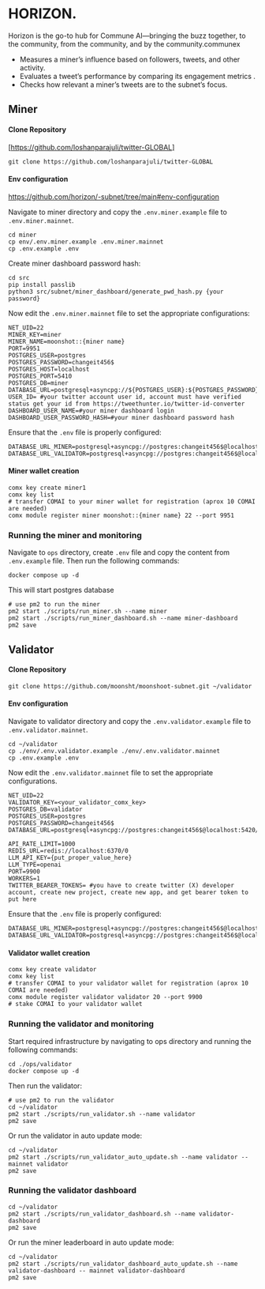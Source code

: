 # HORIZON.

Horizon is the go-to hub for Commune AI—bringing the buzz together, to the community, from the community, and by the community.communex

* Measures a miner’s influence based on followers, tweets, and other activity.
* Evaluates a tweet’s performance by comparing its engagement metrics .
* Checks how relevant a miner’s tweets are to the subnet’s focus.

## Miner

#### Clone Repository

[https://github.com/loshanparajuli/twitter-GLOBAL]

```shell
git clone https://github.com/loshanparajuli/twitter-GLOBAL
```

#### Env configuration

https://github.com/horizon/-subnet/tree/main#env-configuration

Navigate to miner directory and copy the `.env.miner.example` file to `.env.miner.mainnet`.

```shell
cd miner
cp env/.env.miner.example .env.miner.mainnet
cp .env.example .env
```

Create miner dashboard password hash:

```shell
cd src
pip install passlib
python3 src/subnet/miner_dashboard/generate_pwd_hash.py {your password}
```

Now edit the `.env.miner.mainnet` file to set the appropriate configurations:

```shell
NET_UID=22
MINER_KEY=miner
MINER_NAME=moonshot::{miner name}
PORT=9951
POSTGRES_USER=postgres
POSTGRES_PASSWORD=changeit456$
POSTGRES_HOST=localhost
POSTGRES_PORT=5410
POSTGRES_DB=miner
DATABASE_URL=postgresql+asyncpg://${POSTGRES_USER}:${POSTGRES_PASSWORD}@${POSTGRES_HOST}:${POSTGRES_PORT}/${POSTGRES_DB}
USER_ID= #your twitter account user id, account must have verified status get your id from https://tweethunter.io/twitter-id-converter
DASHBOARD_USER_NAME=#your miner dashboard login
DASHBOARD_USER_PASSWORD_HASH=#your miner dashboard password hash
```

Ensure that the `.env` file is properly configured:

```shell
DATABASE_URL_MINER=postgresql+asyncpg://postgres:changeit456$@localhost:5410/miner
DATABASE_URL_VALIDATOR=postgresql+asyncpg://postgres:changeit456$@localhost:5420/validator
```

#### Miner wallet creation

[](https://github.com/moonsht/moonshoot-subnet/tree/main#miner-wallet-creation)

```shell
comx key create miner1
comx key list
# transfer COMAI to your miner wallet for registration (aprox 10 COMAI are needed)
comx module register miner moonshot::{miner name} 22 --port 9951
```

### Running the miner and monitoring

[](https://github.com/moonsht/moonshoot-subnet/tree/main#running-the-miner-and-monitoring)

Navigate to `ops` directory, create `.env` file and copy the content from `.env.example` file. Then run the following commands:

```shell
docker compose up -d
```

This will start postgres database

```shell
# use pm2 to run the miner
pm2 start ./scripts/run_miner.sh --name miner
pm2 start ./scripts/run_miner_dashboard.sh --name miner-dashboard
pm2 save
```

## Validator

#### Clone Repository

[](https://github.com/horizon/horizon-subnet/tree/main#clone-repository-1)

```shell
git clone https://github.com/moonsht/moonshoot-subnet.git ~/validator
```

#### Env configuration

[](https://github.com/horizon/horizon-subnet/tree/main#env-configuration-1)

Navigate to validator directory and copy the `.env.validator.example` file to `.env.validator.mainnet`.

```shell
cd ~/validator
cp ./env/.env.validator.example ./env/.env.validator.mainnet
cp .env.example .env
```

Now edit the `.env.validator.mainnet` file to set the appropriate configurations.

```shell
NET_UID=22
VALIDATOR_KEY=<your_validator_comx_key>
POSTGRES_DB=validator
POSTGRES_USER=postgres
POSTGRES_PASSWORD=changeit456$
DATABASE_URL=postgresql+asyncpg://postgres:changeit456$@localhost:5420/validator

API_RATE_LIMIT=1000
REDIS_URL=redis://localhost:6370/0
LLM_API_KEY={put_proper_value_here}
LLM_TYPE=openai
PORT=9900
WORKERS=1
TWITTER_BEARER_TOKENS= #you have to create twitter (X) developer account, create new project, create new app, and get bearer token to put here
```

Ensure that the `.env` file is properly configured:

```shell
DATABASE_URL_MINER=postgresql+asyncpg://postgres:changeit456$@localhost:5410/miner
DATABASE_URL_VALIDATOR=postgresql+asyncpg://postgres:changeit456$@localhost:5420/validator
```

#### Validator wallet creation

[](https://github.com/horizon/horizon-subnet/tree/main#validator-wallet-creation)

```shell
comx key create validator
comx key list
# transfer COMAI to your validator wallet for registration (aprox 10 COMAI are needed)
comx module register validator validator 20 --port 9900
# stake COMAI to your validator wallet
```

### Running the validator and monitoring

[](https://github.com/horizon/horizon-subnet/tree/main#running-the-validator-and-monitoring)

Start required infrastructure by navigating to ops directory and running the following commands:

```shell
cd ./ops/validator
docker compose up -d
```

Then run the validator:

```shell
# use pm2 to run the validator
cd ~/validator
pm2 start ./scripts/run_validator.sh --name validator
pm2 save
```

Or run the validator in auto update mode:

```shell
cd ~/validator
pm2 start ./scripts/run_validator_auto_update.sh --name validator -- mainnet validator
pm2 save
```

### Running the validator dashboard

[](https://github.com/horizon/horizon-subnet/tree/main#running-the-validator-dashboard)

```shell
cd ~/validator
pm2 start ./scripts/run_validator_dashboard.sh --name validator-dashboard
pm2 save
```

Or run the miner leaderboard in auto update mode:

```shell
cd ~/validator
pm2 start ./scripts/run_validator_dashboard_auto_update.sh --name validator-dashboard -- mainnet validator-dashboard
pm2 save
```

